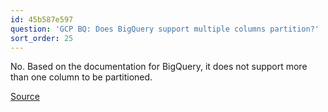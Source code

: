 ```yaml
---
id: 45b587e597
question: 'GCP BQ: Does BigQuery support multiple columns partition?'
sort_order: 25
---
```


No. Based on the documentation for BigQuery, it does not support more than one column to be partitioned.

[Source](https://cloud.google.com/bigquery/docs/partitioned-tables#limitations)